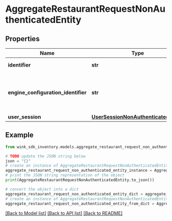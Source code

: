 # AggregateRestaurantRequestNonAuthenticatedEntity


## Properties

Name | Type | Description | Notes
------------ | ------------- | ------------- | -------------
**identifier** | **str** | Record identifier | 
**engine_configuration_identifier** | **str** | The configuration identifier that was used during this call. | [optional] 
**user_session** | [**UserSessionNonAuthenticatedEntity**](UserSessionNonAuthenticatedEntity.md) |  | 

## Example

```python
from wink_sdk_inventory.models.aggregate_restaurant_request_non_authenticated_entity import AggregateRestaurantRequestNonAuthenticatedEntity

# TODO update the JSON string below
json = "{}"
# create an instance of AggregateRestaurantRequestNonAuthenticatedEntity from a JSON string
aggregate_restaurant_request_non_authenticated_entity_instance = AggregateRestaurantRequestNonAuthenticatedEntity.from_json(json)
# print the JSON string representation of the object
print(AggregateRestaurantRequestNonAuthenticatedEntity.to_json())

# convert the object into a dict
aggregate_restaurant_request_non_authenticated_entity_dict = aggregate_restaurant_request_non_authenticated_entity_instance.to_dict()
# create an instance of AggregateRestaurantRequestNonAuthenticatedEntity from a dict
aggregate_restaurant_request_non_authenticated_entity_from_dict = AggregateRestaurantRequestNonAuthenticatedEntity.from_dict(aggregate_restaurant_request_non_authenticated_entity_dict)
```
[[Back to Model list]](../README.md#documentation-for-models) [[Back to API list]](../README.md#documentation-for-api-endpoints) [[Back to README]](../README.md)


